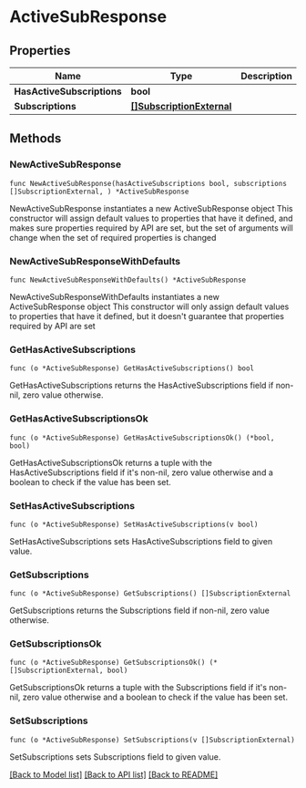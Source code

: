 # ActiveSubResponse

## Properties

Name | Type | Description | Notes
------------ | ------------- | ------------- | -------------
**HasActiveSubscriptions** | **bool** |  | 
**Subscriptions** | [**[]SubscriptionExternal**](SubscriptionExternal.md) |  | 

## Methods

### NewActiveSubResponse

`func NewActiveSubResponse(hasActiveSubscriptions bool, subscriptions []SubscriptionExternal, ) *ActiveSubResponse`

NewActiveSubResponse instantiates a new ActiveSubResponse object
This constructor will assign default values to properties that have it defined,
and makes sure properties required by API are set, but the set of arguments
will change when the set of required properties is changed

### NewActiveSubResponseWithDefaults

`func NewActiveSubResponseWithDefaults() *ActiveSubResponse`

NewActiveSubResponseWithDefaults instantiates a new ActiveSubResponse object
This constructor will only assign default values to properties that have it defined,
but it doesn't guarantee that properties required by API are set

### GetHasActiveSubscriptions

`func (o *ActiveSubResponse) GetHasActiveSubscriptions() bool`

GetHasActiveSubscriptions returns the HasActiveSubscriptions field if non-nil, zero value otherwise.

### GetHasActiveSubscriptionsOk

`func (o *ActiveSubResponse) GetHasActiveSubscriptionsOk() (*bool, bool)`

GetHasActiveSubscriptionsOk returns a tuple with the HasActiveSubscriptions field if it's non-nil, zero value otherwise
and a boolean to check if the value has been set.

### SetHasActiveSubscriptions

`func (o *ActiveSubResponse) SetHasActiveSubscriptions(v bool)`

SetHasActiveSubscriptions sets HasActiveSubscriptions field to given value.


### GetSubscriptions

`func (o *ActiveSubResponse) GetSubscriptions() []SubscriptionExternal`

GetSubscriptions returns the Subscriptions field if non-nil, zero value otherwise.

### GetSubscriptionsOk

`func (o *ActiveSubResponse) GetSubscriptionsOk() (*[]SubscriptionExternal, bool)`

GetSubscriptionsOk returns a tuple with the Subscriptions field if it's non-nil, zero value otherwise
and a boolean to check if the value has been set.

### SetSubscriptions

`func (o *ActiveSubResponse) SetSubscriptions(v []SubscriptionExternal)`

SetSubscriptions sets Subscriptions field to given value.



[[Back to Model list]](../README.md#documentation-for-models) [[Back to API list]](../README.md#documentation-for-api-endpoints) [[Back to README]](../README.md)


